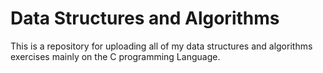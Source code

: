 # Data Structures and Algorithms

This is a repository for uploading all of my data structures and algorithms exercises mainly on the C programming Language.
